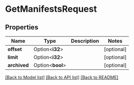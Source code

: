 # GetManifestsRequest

## Properties

Name | Type | Description | Notes
------------ | ------------- | ------------- | -------------
**offset** | Option<**i32**> |  | [optional]
**limit** | Option<**i32**> |  | [optional]
**archived** | Option<**bool**> |  | [optional]

[[Back to Model list]](../README.md#documentation-for-models) [[Back to API list]](../README.md#documentation-for-api-endpoints) [[Back to README]](../README.md)


